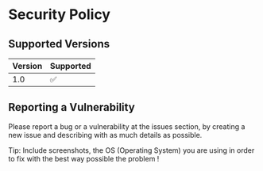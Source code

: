 # Security Policy

## Supported Versions


| Version | Supported          |
| ------- | ------------------ |
| 1.0     | :white_check_mark: |


## Reporting a Vulnerability 

Please report a bug or a vulnerability at the issues section, by creating a new issue and describing with as much details as possible.


Tip: Include screenshots, the OS (Operating System) you are using in order to fix with the best way possible the problem !
